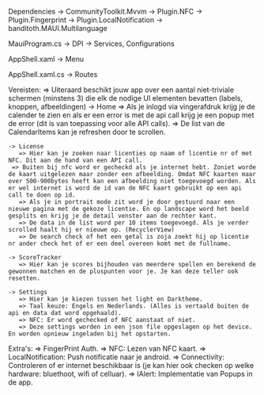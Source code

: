 Dependencies
  -> CommunityToolkit.Mvvm
  -> Plugin.NFC
  -> Plugin.Fingerprint
  -> Plugin.LocalNotification
  -> banditoth.MAUI.Multilanguage

MauiProgram.cs
  -> DPI -> Services, Configurations
  
AppShell.xaml
  -> Menu
  
AppShell.xaml.cs
  -> Routes

Vereisten:
 => Uiteraard beschikt jouw app over een aantal niet-triviale schermen (minstens 3) die elk de nodige UI elementen bevatten (labels, knoppen, afbeeldingen)
    -> Home
       => Als je inlogd via vingerafdruk krijg je de calender te zien en als er een error is met de api call krijg je een popup met de error (dit is van toepassing voor alle API calls).
       => De list van de CalendarItems kan je refreshen door te scrollen.

    -> License
       => Hier kan je zoeken naar licenties op naam of licentie nr of met NFC. Dit aan de hand van een API call.
	 => Buiten bij nfc word er gecheckd als je internet hebt. Zoniet worde de kaart uitgelezen maar zonder een afbeelding. Omdat NFC kaarten maar over 500-900bytes heeft kan een afbeelding niet toegevoegd worden. Als er wel internet is word de id van de NFC kaart gebruikt op een api call te doen op id.
       => Als je in portrait mode zit word je door gestuurd naar een nieuwe pagina met de gekoze licentie. En op landscape word het beeld gesplits en krijg je de detail venster aan de rechter kant.
       => De data in de list word per 10 items toegevoegd. Als je verder scrolled haalt hij er nieuwe op. (RecyclerView)
       => De search check of het een getal is zoja zoekt hij op licentie nr ander check het of er een deel overeen komt met de fullname.

    -> ScoreTracker
       => Hier kan je scores bijhouden van meerdere spellen en berekend de gewonnen matchen en de pluspunten voor je. Je kan deze teller ook resetten.

    -> Settings
       => Hier kan je kiezen tussen het light en Darktheme.
       => Taal keuze: Engels en Nederlands. (Alles is vertaald buiten de api en data dat word opgehaald).
       => NFC: Er word gechecked of NFC aanstaat of niet.
       => Deze settings worden in een json file opgeslagen op het device. En worden opnieuw ingeladen bij het opstarten.

Extra's:
 => FingerPrint Auth.
 => NFC: Lezen van NFC kaart.
 => LocalNotification: Push notificatie naar je android.
 => Connectivity: Controleren of er internet beschikbaar is (je kan hier ook checken op welke hardware: bluethoot, wifi of celluar).
 => IAlert: Implementatie van Popups in de app.